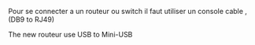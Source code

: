 Pour se connecter a un routeur ou switch il faut utiliser un console cable , (DB9 to RJ49) 
 
The new routeur use USB to Mini-USB



